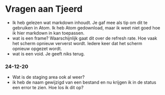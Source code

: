 # Vragen aan Tjeerd

- Ik heb gelezen wat markdown inhoudt. Je gaf mee als tip om dit te gebruiken in Atom. Ik heb Atom gedownload, maar ik weet niet goed hoe ik hier markdown in kan toepassen.
- wat is een frame? Waarschijnlijk gaat dit over de refresh rate. Hoe vaak het scherm opnieuw ververst wordt. Iedere keer dat het scherm opnieuw opgezet wordt.
- wat is een void. Je geeft niks terug.

### 24-12-20
- Wat is de staging area ook al weer?
- ik heb de naam gewijzigd van een bestand en nu krijgen ik in de status een error te zien. Hoe los ik dit op?
